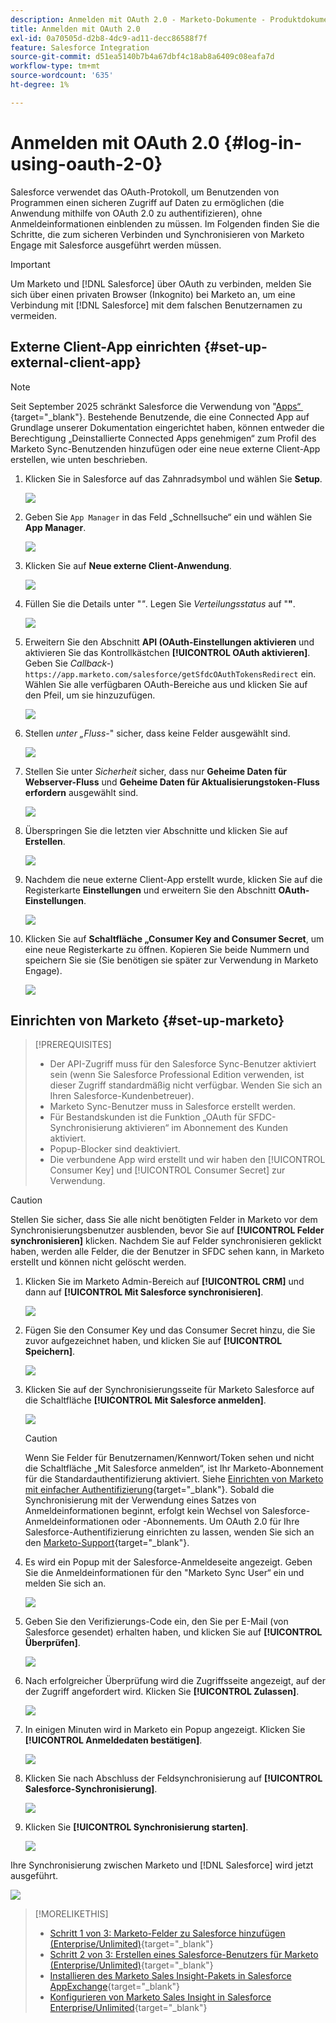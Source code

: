 ```yaml
---
description: Anmelden mit OAuth 2.0 - Marketo-Dokumente - Produktdokumentation
title: Anmelden mit OAuth 2.0
exl-id: 0a70505d-d2b8-4dc9-ad11-decc86588f7f
feature: Salesforce Integration
source-git-commit: d51ea5140b7b4a67dbf4c18ab8a6409c08eafa7d
workflow-type: tm+mt
source-wordcount: '635'
ht-degree: 1%

---
```


# Anmelden mit OAuth 2.0 {#log-in-using-oauth-2-0}

Salesforce verwendet das OAuth-Protokoll, um Benutzenden von Programmen einen sicheren Zugriff auf Daten zu ermöglichen (die Anwendung mithilfe von OAuth 2.0 zu authentifizieren), ohne Anmeldeinformationen einblenden zu müssen. Im Folgenden finden Sie die Schritte, die zum sicheren Verbinden und Synchronisieren von Marketo Engage mit Salesforce ausgeführt werden müssen.

>[!IMPORTANT]
>
>Um Marketo und [!DNL Salesforce] über OAuth zu verbinden, melden Sie sich über einen privaten Browser (Inkognito) bei Marketo an, um eine Verbindung mit [!DNL Salesforce] mit dem falschen Benutzernamen zu vermeiden.

## Externe Client-App einrichten {#set-up-external-client-app}

>[!NOTE]
>
>Seit September 2025 schränkt Salesforce die Verwendung von &quot;[&#x200B; Apps“ &#x200B;](https://help.salesforce.com/s/articleView?id=005132365&type=1){target="_blank"}. Bestehende Benutzende, die eine Connected App auf Grundlage unserer Dokumentation eingerichtet haben, können entweder die Berechtigung „Deinstallierte Connected Apps genehmigen“ zum Profil des Marketo Sync-Benutzenden hinzufügen oder eine neue externe Client-App erstellen, wie unten beschrieben.

1. Klicken Sie in Salesforce auf das Zahnradsymbol und wählen Sie **Setup**.

   ![](assets/log-in-using-oauth-1.png)

1. Geben Sie `App Manager` in das Feld „Schnellsuche“ ein und wählen Sie **App Manager**.

   ![](assets/log-in-using-oauth-2.png)

1. Klicken Sie auf **Neue externe Client-Anwendung**.

   ![](assets/log-in-using-oauth-3.png)

1. Füllen Sie die Details unter &quot;_&quot;_. Legen Sie _Verteilungsstatus_ auf &quot;**&quot;**.

   ![](assets/log-in-using-oauth-4.png)

1. Erweitern Sie den Abschnitt **API (OAuth-Einstellungen aktivieren** und aktivieren Sie das Kontrollkästchen **[!UICONTROL OAuth aktivieren]**. Geben Sie _Callback-_) `https://app.marketo.com/salesforce/getSfdcOAuthTokensRedirect` ein. Wählen Sie alle verfügbaren OAuth-Bereiche aus und klicken Sie auf den Pfeil, um sie hinzuzufügen.

   ![](assets/log-in-using-oauth-5.png)

1. Stellen _unter „Fluss-_&quot; sicher, dass keine Felder ausgewählt sind.

   ![](assets/log-in-using-oauth-6.png)

1. Stellen Sie unter _Sicherheit_ sicher, dass nur **Geheime Daten für Webserver-Fluss** und **Geheime Daten für Aktualisierungstoken-Fluss erfordern** ausgewählt sind.

   ![](assets/log-in-using-oauth-7.png)

1. Überspringen Sie die letzten vier Abschnitte und klicken Sie auf **Erstellen**.

   ![](assets/log-in-using-oauth-8.png)

1. Nachdem die neue externe Client-App erstellt wurde, klicken Sie auf die Registerkarte **Einstellungen** und erweitern Sie den Abschnitt **OAuth-Einstellungen**.

   ![](assets/log-in-using-oauth-9.png)

1. Klicken Sie auf **Schaltfläche „Consumer Key and Consumer Secret**, um eine neue Registerkarte zu öffnen. Kopieren Sie beide Nummern und speichern Sie sie (Sie benötigen sie später zur Verwendung in Marketo Engage).

   ![](assets/log-in-using-oauth-10.png)

## Einrichten von Marketo {#set-up-marketo}

>[!PREREQUISITES]
>
>* Der API-Zugriff muss für den Salesforce Sync-Benutzer aktiviert sein (wenn Sie Salesforce Professional Edition verwenden, ist dieser Zugriff standardmäßig nicht verfügbar. Wenden Sie sich an Ihren Salesforce-Kundenbetreuer).
>* Marketo Sync-Benutzer muss in Salesforce erstellt werden.
>* Für Bestandskunden ist die Funktion „OAuth für SFDC-Synchronisierung aktivieren“ im Abonnement des Kunden aktiviert.
>* Popup-Blocker sind deaktiviert.
>* Die verbundene App wird erstellt und wir haben den [!UICONTROL Consumer Key] und [!UICONTROL Consumer Secret] zur Verwendung.

>[!CAUTION]
>
>Stellen Sie sicher, dass Sie alle nicht benötigten Felder in Marketo vor dem Synchronisierungsbenutzer ausblenden, bevor Sie auf **[!UICONTROL Felder synchronisieren]** klicken. Nachdem Sie auf Felder synchronisieren geklickt haben, werden alle Felder, die der Benutzer in SFDC sehen kann, in Marketo erstellt und können nicht gelöscht werden.

1. Klicken Sie im Marketo Admin-Bereich auf **[!UICONTROL CRM]** und dann auf **[!UICONTROL Mit Salesforce synchronisieren]**.

   ![](assets/log-in-using-oauth-11.png)

1. Fügen Sie den Consumer Key und das Consumer Secret hinzu, die Sie zuvor aufgezeichnet haben, und klicken Sie auf **[!UICONTROL Speichern]**.

   ![](assets/log-in-using-oauth-12.png)

1. Klicken Sie auf der Synchronisierungsseite für Marketo Salesforce auf die Schaltfläche **[!UICONTROL Mit Salesforce anmelden]**.

   ![](assets/log-in-using-oauth-13.png)

   >[!CAUTION]
   >
   >Wenn Sie Felder für Benutzernamen/Kennwort/Token sehen und nicht die Schaltfläche „Mit Salesforce anmelden“, ist Ihr Marketo-Abonnement für die Standardauthentifizierung aktiviert. Siehe [Einrichten von Marketo mit einfacher Authentifizierung](/help/marketo/product-docs/crm-sync/salesforce-sync/setup/enterprise-unlimited-edition/step-3-of-3-connect-marketo-and-salesforce-enterprise-unlimited.md){target="_blank"}. Sobald die Synchronisierung mit der Verwendung eines Satzes von Anmeldeinformationen beginnt, erfolgt kein Wechsel von Salesforce-Anmeldeinformationen oder -Abonnements. Um OAuth 2.0 für Ihre Salesforce-Authentifizierung einrichten zu lassen, wenden Sie sich an den [Marketo-Support](https://nation.marketo.com/t5/support/ct-p/Support){target="_blank"}.

1. Es wird ein Popup mit der Salesforce-Anmeldeseite angezeigt. Geben Sie die Anmeldeinformationen für den &quot;Marketo Sync User“ ein und melden Sie sich an.

   ![](assets/log-in-using-oauth-14.png)

1. Geben Sie den Verifizierungs-Code ein, den Sie per E-Mail (von Salesforce gesendet) erhalten haben, und klicken Sie auf **[!UICONTROL Überprüfen]**.

   ![](assets/log-in-using-oauth-15.png)

1. Nach erfolgreicher Überprüfung wird die Zugriffsseite angezeigt, auf der der Zugriff angefordert wird. Klicken Sie **[!UICONTROL Zulassen]**.

   ![](assets/log-in-using-oauth-16.png)

1. In einigen Minuten wird in Marketo ein Popup angezeigt. Klicken Sie **[!UICONTROL Anmeldedaten bestätigen]**.

   ![](assets/log-in-using-oauth-17.png)

1. Klicken Sie nach Abschluss der Feldsynchronisierung auf **[!UICONTROL Salesforce-Synchronisierung]**.

   ![](assets/log-in-using-oauth-18.png)

1. Klicken Sie **[!UICONTROL Synchronisierung starten]**.

   ![](assets/log-in-using-oauth-19.png)

Ihre Synchronisierung zwischen Marketo und [!DNL Salesforce] wird jetzt ausgeführt.

![](assets/log-in-using-oauth-20.png)

>[!MORELIKETHIS]
>
>* [Schritt 1 von 3: Marketo-Felder zu Salesforce hinzufügen (Enterprise/Unlimited)](/help/marketo/product-docs/crm-sync/salesforce-sync/setup/enterprise-unlimited-edition/step-1-of-3-add-marketo-fields-to-salesforce-enterprise-unlimited.md){target="_blank"}
>* [Schritt 2 von 3: Erstellen eines Salesforce-Benutzers für Marketo (Enterprise/Unlimited)](/help/marketo/product-docs/crm-sync/salesforce-sync/setup/enterprise-unlimited-edition/step-2-of-3-create-a-salesforce-user-for-marketo-enterprise-unlimited.md){target="_blank"}
>* [Installieren des Marketo Sales Insight-Pakets in Salesforce AppExchange](/help/marketo/product-docs/marketo-sales-insight/msi-for-salesforce/installation/install-marketo-sales-insight-package-in-salesforce-appexchange.md){target="_blank"}
>* [Konfigurieren von Marketo Sales Insight in Salesforce Enterprise/Unlimited](/help/marketo/product-docs/marketo-sales-insight/msi-for-salesforce/configuration/configure-marketo-sales-insight-in-salesforce-enterprise-unlimited.md){target="_blank"}

